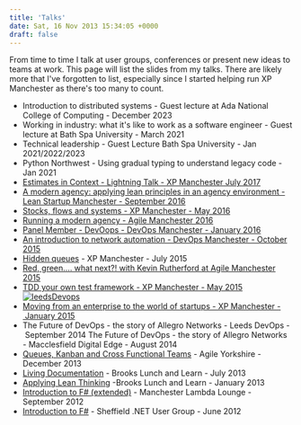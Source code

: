 ```yaml
---
title: 'Talks'
date: Sat, 16 Nov 2013 15:34:05 +0000
draft: false
---
```


From time to time I talk at user groups, conferences or present new ideas to teams at work. This page will list the slides from my talks. There are likely more that I've forgotten to list, especially since I started helping run XP Manchester as there's too many to count.

- Introduction to distributed systems - Guest lecture at Ada National College of Computing - December 2023
- Working in industry: what it's like to work as a software engineer - Guest lecture at Bath Spa University - March 2021
- Technical leadership - Guest Lecture Bath Spa University - Jan 2021/2022/2023
- Python Northwest - Using gradual typing to understand legacy code - Jan 2021
- [Estimates in Context - Lightning Talk - XP Manchester July 2017](https://xpmanchester.wordpress.com/2017/07/04/xpman-85-lightning-talks/)
- [A modern agency: applying lean principles in an agency environment - Lean Startup Manchester - September 2016](https://www.meetup.com/leanmanc/events/234035422/)
- [Stocks, flows and systems - XP Manchester - May 2016](https://xpmanchester.wordpress.com/2016/04/30/xpman-may-12th-stocks-flows-and-systems-thinking/)
- [Running a modern agency - Agile Manchester 2016](http://agilemanchester.net/2016/sessions/index.php?session=61) 
- [Panel Member - DevOops - DevOps Manchester - January 2016](http://www.devopsmanchester.co.uk/post/138223272710/devops-manchester-10)
- [An introduction to network automation - DevOps Manchester - October 2015](http://www.devopsmanchester.co.uk/post/129178721885/devops-manchester-8)
- [Hidden queues](https://docs.google.com/presentation/d/1kN9p3fGuBiJFW7yW8z8_NR3Hmqv_dXcQTVu5QC4S2ns/edit?usp=sharing) - XP Manchester - July 2015
- [Red, green.... what next?! with Kevin Rutherford at Agile Manchester 2015](http://silkandspinach.net/2015/05/20/red-green-what-now/)
- [TDD your own test framework - XP Manchester - May 2015](https://xpmanchester.wordpress.com/2015/05/06/tdd-your-own-test-framework-xpman-may-14th/) [![leedsDevops](http://jajeffries.files.wordpress.com/2013/11/leedsdevops.jpg?w=300)](https://jajeffries.files.wordpress.com/2013/11/leedsdevops.jpg)
- [Moving from an enterprise to the world of startups - XP Manchester - January 2015](https://xpmanchester.wordpress.com/2015/01/05/xpman-january-8th-from-enterprise-to-startup-our-xperience/)
- The Future of DevOps - the story of Allegro Networks - Leeds DevOps - September 2014 The Future of DevOps - the story of Allegro Networks - Macclesfield Digital Edge - August 2014
- [Queues, Kanban and Cross Functional Teams](https://docs.google.com/presentation/d/1kN9p3fGuBiJFW7yW8z8_NR3Hmqv_dXcQTVu5QC4S2ns/edit?usp=sharing) - Agile Yorkshire - December 2013
- [Living Documentation](https://docs.google.com/presentation/d/1_7iGBvp8DjEXTIvhpbwWRwJYJQGYxVAquVKF8_Wm_7I/edit?usp=sharing) - Brooks Lunch and Learn - July 2013
- [Applying Lean Thinking](https://docs.google.com/presentation/d/1ZbBTqoTNBZqEIk1zhB1iIC6GwPaO96DZvpZDo3CKo7c/edit?usp=sharing) -Brooks Lunch and Learn - January 2013
- [Introduction to F# (extended)](https://github.com/jajeffries/introToFSharp/tree/LambdaLounge) - Manchester Lambda Lounge - September 2012
- [Introduction to F#](https://github.com/jajeffries/introToFSharp) - Sheffield .NET User Group - June 2012